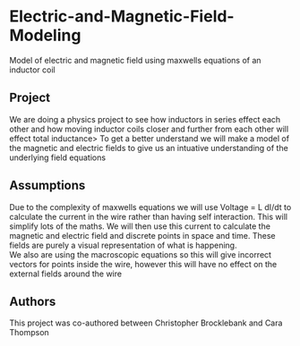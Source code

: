 # Electric-and-Magnetic-Field-Modeling
Model of electric and magnetic field using maxwells equations of an inductor coil

## Project ##
We are doing a physics project to see how inductors in series effect each other and how moving inductor coils closer and further from each other will effect total inductance> To get a better understand we will make a model of the magnetic and electric fields to give us an intuative understanding of the underlying field equations

## Assumptions ##
Due to the complexity of maxwells equations we will use Voltage = L dI/dt to calculate the current in the wire rather than having self interaction. This will simplify lots of the maths. We will then use this current to calculate the magnetic and electric field and discrete points in space and time. These fields are purely a visual representation of what is happening.  <br />We also are using the macroscopic equations so this will give incorrect vectors for points inside the wire, however this will have no effect on the external fields around the wire
## Authors ##
This project was co-authored between Christopher Brocklebank and Cara Thompson
